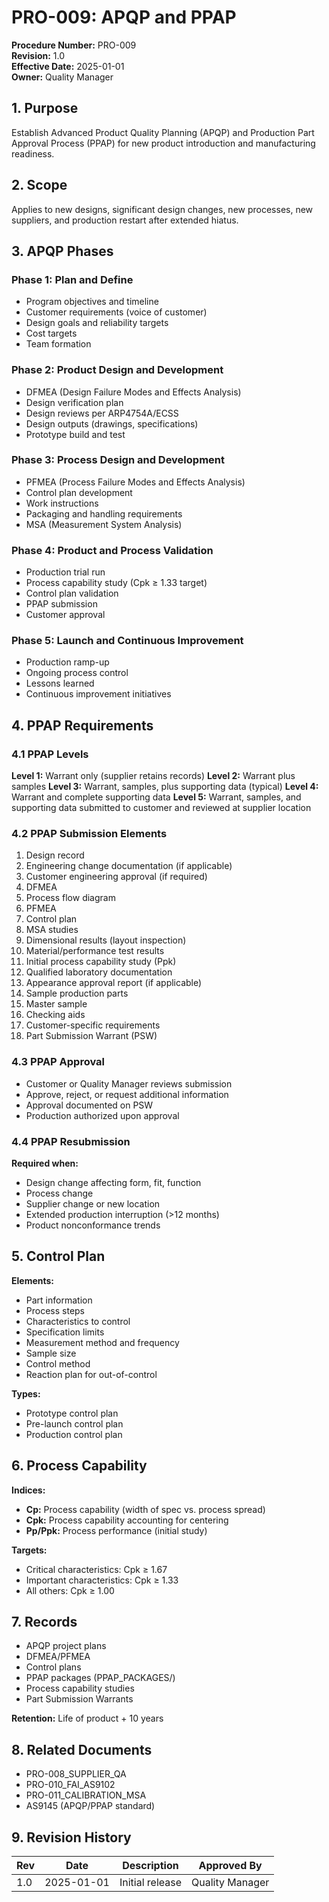 # PRO-009: APQP and PPAP

**Procedure Number:** PRO-009  
**Revision:** 1.0  
**Effective Date:** 2025-01-01  
**Owner:** Quality Manager

## 1. Purpose

Establish Advanced Product Quality Planning (APQP) and Production Part Approval Process (PPAP) for new product introduction and manufacturing readiness.

## 2. Scope

Applies to new designs, significant design changes, new processes, new suppliers, and production restart after extended hiatus.

## 3. APQP Phases

### Phase 1: Plan and Define
- Program objectives and timeline
- Customer requirements (voice of customer)
- Design goals and reliability targets
- Cost targets
- Team formation

### Phase 2: Product Design and Development
- DFMEA (Design Failure Modes and Effects Analysis)
- Design verification plan
- Design reviews per ARP4754A/ECSS
- Design outputs (drawings, specifications)
- Prototype build and test

### Phase 3: Process Design and Development
- PFMEA (Process Failure Modes and Effects Analysis)
- Control plan development
- Work instructions
- Packaging and handling requirements
- MSA (Measurement System Analysis)

### Phase 4: Product and Process Validation
- Production trial run
- Process capability study (Cpk ≥ 1.33 target)
- Control plan validation
- PPAP submission
- Customer approval

### Phase 5: Launch and Continuous Improvement
- Production ramp-up
- Ongoing process control
- Lessons learned
- Continuous improvement initiatives

## 4. PPAP Requirements

### 4.1 PPAP Levels

**Level 1:** Warrant only (supplier retains records)
**Level 2:** Warrant plus samples
**Level 3:** Warrant, samples, plus supporting data (typical)
**Level 4:** Warrant and complete supporting data
**Level 5:** Warrant, samples, and supporting data submitted to customer and reviewed at supplier location

### 4.2 PPAP Submission Elements

1. Design record
2. Engineering change documentation (if applicable)
3. Customer engineering approval (if required)
4. DFMEA
5. Process flow diagram
6. PFMEA
7. Control plan
8. MSA studies
9. Dimensional results (layout inspection)
10. Material/performance test results
11. Initial process capability study (Ppk)
12. Qualified laboratory documentation
13. Appearance approval report (if applicable)
14. Sample production parts
15. Master sample
16. Checking aids
17. Customer-specific requirements
18. Part Submission Warrant (PSW)

### 4.3 PPAP Approval

- Customer or Quality Manager reviews submission
- Approve, reject, or request additional information
- Approval documented on PSW
- Production authorized upon approval

### 4.4 PPAP Resubmission

**Required when:**
- Design change affecting form, fit, function
- Process change
- Supplier change or new location
- Extended production interruption (>12 months)
- Product nonconformance trends

## 5. Control Plan

**Elements:**
- Part information
- Process steps
- Characteristics to control
- Specification limits
- Measurement method and frequency
- Sample size
- Control method
- Reaction plan for out-of-control

**Types:**
- Prototype control plan
- Pre-launch control plan
- Production control plan

## 6. Process Capability

**Indices:**
- **Cp:** Process capability (width of spec vs. process spread)
- **Cpk:** Process capability accounting for centering
- **Pp/Ppk:** Process performance (initial study)

**Targets:**
- Critical characteristics: Cpk ≥ 1.67
- Important characteristics: Cpk ≥ 1.33
- All others: Cpk ≥ 1.00

## 7. Records

- APQP project plans
- DFMEA/PFMEA
- Control plans
- PPAP packages (PPAP_PACKAGES/)
- Process capability studies
- Part Submission Warrants

**Retention:** Life of product + 10 years

## 8. Related Documents

- PRO-008_SUPPLIER_QA
- PRO-010_FAI_AS9102
- PRO-011_CALIBRATION_MSA
- AS9145 (APQP/PPAP standard)

## 9. Revision History

| Rev | Date | Description | Approved By |
|-----|------|-------------|-------------|
| 1.0 | 2025-01-01 | Initial release | Quality Manager |
